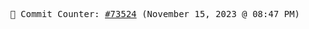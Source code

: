 <p align="center">
    <samp>
        📮 Commit Counter: <a href="https://github.com/Javascript-void0/Javascript-void0/commits/main">#73524</a> (November 15, 2023 @ 08:47 PM)
    </samp>
</p>